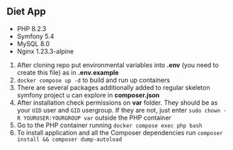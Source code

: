 ## Diet App
* PHP 8.2.3
* Symfony 5.4
* MySQL 8.0
* Nginx 1.23.3-alpine

1) After cloning repo put environmental variables into **.env** (you need to create this file) as in **.env.example**
2) `docker compose up -d` to build and run up containers
3) There are several packages additionally added to regular skeleton symfony project u can explore in **composer.json**
4) After installation check permissions on **var** folder. They should be as your `UID` user and `GID` usergroup.
If they are not, just enter `sudo chown -R YOURUSER:YOURGROUP var` outside the PHP container
5) Go to the PHP container running `docker compose exec php bash`
6) To install application and all the Composer dependencies run `composer install && composer dump-autoload`